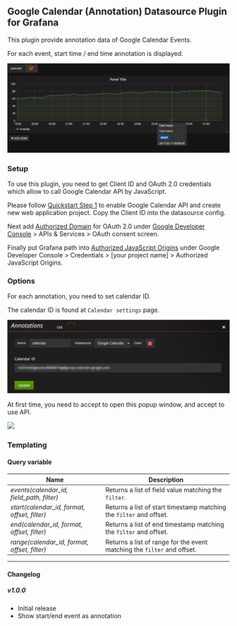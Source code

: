 ## Google Calendar (Annotation) Datasource Plugin for Grafana

This plugin provide annotation data of Google Calendar Events.

For each event, start time / end time annotation is displayed.

![](https://raw.githubusercontent.com/mtanda/grafana-google-calendar-datasource/master/dist/images/calendar.png)

### Setup

To use this plugin, you need to get Client ID and OAuth 2.0 credentials which allow to call Google Calendar API
by JavaScript.

Please follow [Quickstart Step 1](https://developers.google.com/google-apps/calendar/quickstart/js) to enable
Google Calendar API and create new web application project. Copy the Client ID into the datasource config.

Next add [Authorized Domain](https://support.google.com/cloud/answer/6158849?hl=en#authorized-domains) for 
OAuth 2.0 under [Google Developer Console](https://console.developers.google.com/project) > 
APIs & Services > OAuth consent screen.

Finally put Grafana path into [Authorized JavaScript Origins](https://support.google.com/cloud/answer/6158849?hl=en#web-applications)
under Google Developer Console > Credentials > [your project name] > Authorized JavaScript Origins.

### Options

For each annotation, you need to set calendar ID.

The calendar ID is found at `Calendar settings` page.

![](https://raw.githubusercontent.com/mtanda/grafana-google-calendar-datasource/master/dist/images/annotation_config.png)

At first time, you need to accept to open this popup window, and accept to use API.

![](https://cloud.githubusercontent.com/assets/224552/23993102/a0580e2e-0a82-11e7-8e43-8e47973e2a97.png)

### Templating

#### Query variable

Name | Description
---- | --------
*events(calendar_id, field_path, filter)* | Returns a list of field value matching the `filter`.
*start(calendar_id, format, offset, filter)* | Returns a list of start timestamp matching the `filter` and offset.
*end(calendar_id, format, offset, filter)* | Returns a list of end timestamp matching the `filter` and offset.
*range(calendar_id, format, offset, filter)* | Returns a list of range for the event matching the `filter` and offset.
------

#### Changelog

##### v1.0.0
- Initial release
- Show start/end event as annotation
